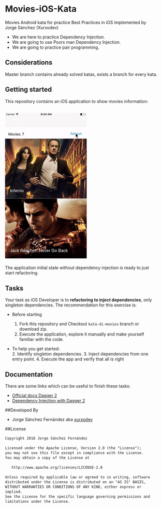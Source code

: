 # Movies-iOS-Kata
Movies Android kata for practice Best Practices in iOS implemented by Jorge Sánchez (Xurxodev)

- We are here to practice Dependency Injection.
- We are going to use Poors man Dependency Injection.
- We are going to practice pair programming.

## Considerations 

Master branch contains already solved katas, exists a branch for every kata.

## Getting started

This repository contains an iOS application to show movies information:

## ![](/art/movies.gif)

The application initial state without dependency injection is ready to just start refactoring. 

## Tasks

Your task as iOS Developer is to **refactoring to inject dependencies**, only singleton dependencies.
The recommendation for this exercise is:

  * Before starting
    1. Fork this repository and Checkout `kata-di-movies` branch or download zip.
    3. Execute the application, explore it manually and make yourself familiar with the code.

  * To help you get started:     
    2. Identify singleton dependencies.
    3. Inject dependencies from one entry point. 
    4. Execute the app and verify that all is right
    
## Documentation

There are some links which can be useful to finish these tasks:

* [Official docs Dagger 2](https://google.github.io/dagger/)
* [Dependency Injection with Dagger 2](https://guides.codepath.com/android/Dependency-Injection-with-Dagger-2)

##Developed By

* Jorge Sánchez Fernández aka [xurxodev](https://twitter.com/xurxodev)

##License


    Copyright 2016 Jorge Sánchez Fernández

    Licensed under the Apache License, Version 2.0 (the "License");
    you may not use this file except in compliance with the License.
    You may obtain a copy of the License at

       http://www.apache.org/licenses/LICENSE-2.0

    Unless required by applicable law or agreed to in writing, software
    distributed under the License is distributed on an "AS IS" BASIS,
    WITHOUT WARRANTIES OR CONDITIONS OF ANY KIND, either express or implied.
    See the License for the specific language governing permissions and
    limitations under the License.
